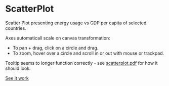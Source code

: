 # ScatterPlot
Scatter Plot presenting energy usage vs GDP per capita of selected countries.

Axes automaticall scale on canvas transformation:
- To pan + drag, click on a circle and drag.</br>
- To zoom, hover over a circle and scroll in or out with mouse or trackpad.

Tooltip seems to longer function correctly - see [scatterplot.pdf](https://github.com/jleckron/ScatterPlot/blob/main/scatterplot.pdf) for how it should look.  

[See it work](https://jleckron.github.io/ScatterPlot/)
